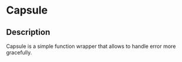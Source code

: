 # Capsule

## Description
Capsule is a simple function wrapper that allows to handle error more gracefully.


